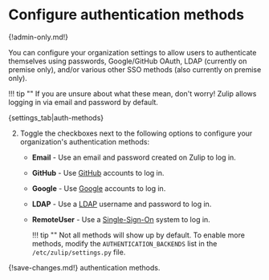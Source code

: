 # Configure authentication methods

{!admin-only.md!}

You can configure your organization settings to allow users to authenticate
themselves using passwords, Google/GitHub OAuth, LDAP (currently on premise
only), and/or various other SSO methods (also currently on premise only).

!!! tip ""
    If you are unsure about what these mean, don't worry! Zulip
    allows logging in via email and password by default.

{settings_tab|auth-methods}

2. Toggle the checkboxes next to the following options to configure your organization's authentication methods:

     * **Email** - Use an email and password created on Zulip to log in.

     * **GitHub** - Use [GitHub](https://github.com/) accounts to log in.

     * **Google** - Use [Google](https://google.com/) accounts to log in.

     * **LDAP** - Use a [LDAP](https://en.wikipedia.org/wiki/Lightweight_Directory_Access_Protocol)
     username and password to log in.

     * **RemoteUser** - Use a [Single-Sign-On](https://en.wikipedia.org/wiki/Single_sign-on)
     system to log in.

        !!! tip ""
            Not all methods will show up by default. To enable more methods,
            modify the `AUTHENTICATION_BACKENDS` list in the
            `/etc/zulip/settings.py` file.

{!save-changes.md!} authentication methods.
